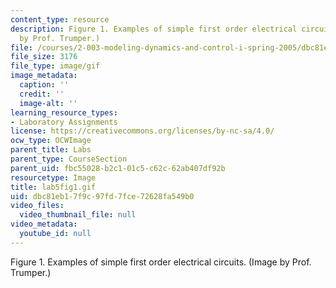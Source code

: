 ```yaml
---
content_type: resource
description: Figure 1. Examples of simple first order electrical circuits. (Image
  by Prof. Trumper.)
file: /courses/2-003-modeling-dynamics-and-control-i-spring-2005/dbc81eb17f9c97fd7fce72628fa549b0_lab5fig1.gif
file_size: 3176
file_type: image/gif
image_metadata:
  caption: ''
  credit: ''
  image-alt: ''
learning_resource_types:
- Laboratory Assignments
license: https://creativecommons.org/licenses/by-nc-sa/4.0/
ocw_type: OCWImage
parent_title: Labs
parent_type: CourseSection
parent_uid: fbc55028-b2c1-01c5-c62c-62ab407df92b
resourcetype: Image
title: lab5fig1.gif
uid: dbc81eb1-7f9c-97fd-7fce-72628fa549b0
video_files:
  video_thumbnail_file: null
video_metadata:
  youtube_id: null
---
```

Figure 1. Examples of simple first order electrical circuits. (Image by Prof. Trumper.)